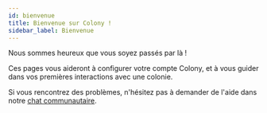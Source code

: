```yaml
---
id: bienvenue
title: Bienvenue sur Colony !
sidebar_label: Bienvenue
---
```


Nous sommes heureux que vous soyez passés par là !

Ces pages vous aideront à configurer votre compte Colony, et à vous guider dans vos premières interactions avec une colonie.

Si vous rencontrez des problèmes, n'hésitez pas à demander de l'aide dans notre [chat communautaire](https://clny.io/discord).
